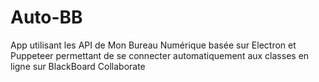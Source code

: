 # Auto-BB
App utilisant les API de Mon Bureau Numérique basée sur Electron et Puppeteer permettant de se connecter automatiquement aux classes en ligne sur BlackBoard Collaborate
